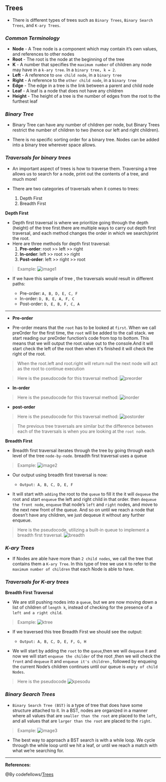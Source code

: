 ## **Trees**

- There is different types of trees such as `Binary Trees`, `Binary Search Trees`, and `K-ary Trees`.

### ***Common Terminology***
- **Node** - A Tree node is a component which may contain it’s own values, and references to other nodes
- **Root** - The root is the node at the beginning of the tree
- **K** - A number that specifies the `maximum number` of children any node may have in a `k-ary tree`. In a `binary tree, k = 2`.
- **Left** - A reference to `one child node`, in a `binary tree`
- **Right** - A reference to the `other child node`, in a `binary tree`
- **Edge** - The edge in a tree is the link between a parent and child node
- **Leaf** - A leaf is a node that does not have any children
- **Height** - The height of a tree is the number of edges from the root to the furthest leaf


### ***Binary Tree***

-  Binary Tree can have any number of children per node, but Binary Trees restrict the number of children to two (hence our left and right children).

- There is no specific sorting order for a binary tree. Nodes can be added into a binary tree wherever space allows.  

### ***Traversals for binary trees***
- An important aspect of trees is how to traverse them. Traversing a tree allows us to search for a node, print out the contents of a tree, and much more! 
- There are two categories of traversals when it comes to trees:

  1. Depth First
  2. Breadth First

**Depth First**
  - Depth first traversal is where we prioritize going through the depth (height) of the tree first.there are multiple ways to carry out depth first traversal, and each method changes the order in which we search/print the root. 
- Here are three methods for depth first traversal:
   1. **Pre-order**: root >> left >> right
   2. **In-order**: left >> root >> right
   3. **Post-order**: left >> right >> root

>Example:
![image1](../images/b1.PNG)

- If we have this sample of tree , the traversals would result in different paths:

  - Pre-order: `A, B, D, E, C, F`
  - In-order: `D, B, E, A, F, C`
  - Post-order: `D, E, B, F, C, A`

-----------------------------------------------------


- **Pre-order**

- Pre-order means that the `root` has to be looked at `first`. When we call preOrder for the first time, the `root` will be added to the call stack. we start reading our preOrder function’s code from top to bottom. This means that we will output the root.value out to the console.And it will start check the left of the root then when it's finished it will check the right of the root.

>When the root.left and root.right will return null the next node will act as the root  to continue execution

> Here is the pseudocode for this traversal method:
![preorder](../images/pre-oreder.PNG)

- **In-order**

> Here is the pseudocode for this traversal method:
![inorder](../images/inorder.PNG)

- **post-order**

> Here is the pseudocode for this traversal method:
![postorder](../images/postorder.PNG)


>The previous tree traversals are similar but the difference between each of the traversals is when you are looking at the `root node`.


**Breadth First**
- Breadth first traversal iterates through the tree by going through each level of the tree `node-by-node`. breadth first traversal uses a queue

>Example:
![image2](../images/k2.PNG)

- Our output using breadth first traversal is now:
   - `Output: A, B, C, D, E, F`

- It will start with `adding` the root to the `queue` to fill it the it will `dequeue` the root and start `enqueue` the left and right child in that order. then `dequeue the front node`, `enqueue` that node’s `left` and `right` nodes, and move to the next new front of the queue. And so on until we  reach a node that doesn’t have any children, we just dequeue it without any further enqueue.

>Here is the pseudocode, utilizing a built-in queue to implement a breadth first traversal.
![breadth](../images/bridth.PNG)

### ***K-ary Trees***

- If Nodes are able have more than `2 child nodes`, we call the tree that contains them a `K-ary Tree`. In this type of tree we use `K` to refer to the `maximum number of children` that each Node is able to have.


### ***Traversals for K-ary trees***

**Breadth First Traversal**
- We are still pushing nodes into a `queue`, but we are now moving down a list of children of `length k`, instead of checking for the presence of a `left and a right child`.

>Example:
![ktree](../images/k-tree.PNG)

- If we traversed this tree Breadth First we should see the output:
   - `Output: A, B, C, D, E, F, G, H`

- We will start by adding the `root` to the `queue`,then we will `dequeue` it and now we will start `enqueue the childer` of the root ,then we will check the `front` and `dequeue` it and `enqueue it's children` , followed by enqueing the current Node’s children continues until our queue is `empty of child Nodes`.

>Here is the pseudocode
![kpesodu](../images/kpesodu.PNG)


### ***Binary Search Trees***

-  `Binary Search Tree (BST)` is a type of tree that does have some structure attached to it. In a BST, nodes are organized in a manner where all values that are `smaller than the root` are placed to the `left`, and all values that are `larger than the root` are placed to the `right`.

>Example:
![image3](../images/b3.PNG)

- The best way to approach a BST search is with a while loop. We cycle through the while loop until we hit a leaf, or until we reach a match with what we’re searching for.


------------------------------------------------------


**References:**

@By codefellows/[Trees](https://codefellows.github.io/common_curriculum/data_structures_and_algorithms/Code_401/class-15/resources/Trees.html) 